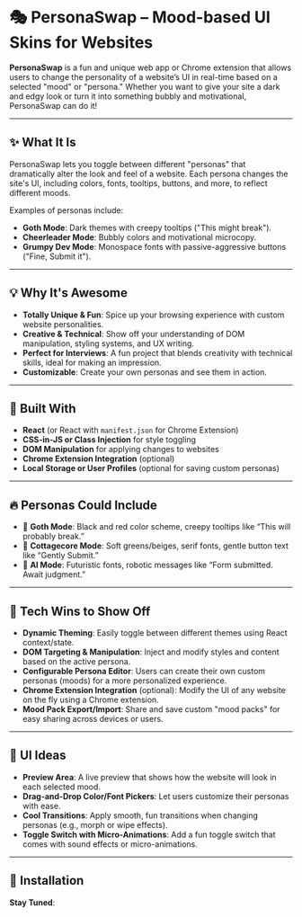 # 🎭 PersonaSwap – Mood-based UI Skins for Websites

**PersonaSwap** is a fun and unique web app or Chrome extension that allows users to change the personality of a website’s UI in real-time based on a selected "mood" or "persona." Whether you want to give your site a dark and edgy look or turn it into something bubbly and motivational, PersonaSwap can do it!

---

## ✨ What It Is

PersonaSwap lets you toggle between different "personas" that dramatically alter the look and feel of a website. Each persona changes the site's UI, including colors, fonts, tooltips, buttons, and more, to reflect different moods.

Examples of personas include:

- **Goth Mode**: Dark themes with creepy tooltips ("This might break").
- **Cheerleader Mode**: Bubbly colors and motivational microcopy.
- **Grumpy Dev Mode**: Monospace fonts with passive-aggressive buttons ("Fine, Submit it").

---

## 💡 Why It's Awesome

- **Totally Unique & Fun**: Spice up your browsing experience with custom website personalities.
- **Creative & Technical**: Show off your understanding of DOM manipulation, styling systems, and UX writing.
- **Perfect for Interviews**: A fun project that blends creativity with technical skills, ideal for making an impression.
- **Customizable**: Create your own personas and see them in action.

---

## 🔧 Built With

- **React** (or React with `manifest.json` for Chrome Extension)
- **CSS-in-JS or Class Injection** for style toggling
- **DOM Manipulation** for applying changes to websites
- **Chrome Extension Integration** (optional)
- **Local Storage or User Profiles** (optional for saving custom personas)

---

## 🔥 Personas Could Include

- 🧛 **Goth Mode**: Black and red color scheme, creepy tooltips like “This will probably break.”
- 🐸 **Cottagecore Mode**: Soft greens/beiges, serif fonts, gentle button text like “Gently Submit.”
- 🤖 **AI Mode**: Futuristic fonts, robotic messages like “Form submitted. Await judgment.”

---

## 🧠 Tech Wins to Show Off

- **Dynamic Theming**: Easily toggle between different themes using React context/state.
- **DOM Targeting & Manipulation**: Inject and modify styles and content based on the active persona.
- **Configurable Persona Editor**: Users can create their own custom personas (moods) for a more personalized experience.
- **Chrome Extension Integration** (optional): Modify the UI of any website on the fly using a Chrome extension.
- **Mood Pack Export/Import**: Share and save custom "mood packs" for easy sharing across devices or users.

---

## 🎨 UI Ideas

- **Preview Area**: A live preview that shows how the website will look in each selected mood.
- **Drag-and-Drop Color/Font Pickers**: Let users customize their personas with ease.
- **Cool Transitions**: Apply smooth, fun transitions when changing personas (e.g., morph or wipe effects).
- **Toggle Switch with Micro-Animations**: Add a fun toggle switch that comes with sound effects or micro-animations.

---

## 🚀 Installation

**Stay Tuned**:
